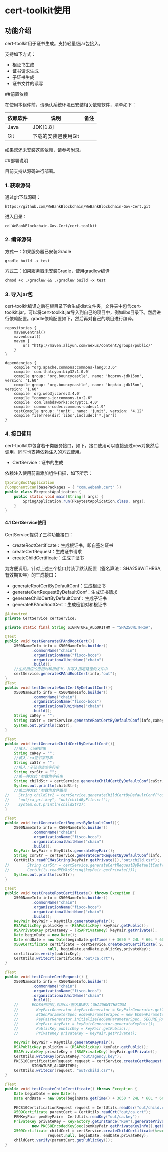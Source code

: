 # cert-toolkit使用

## 功能介绍
cert-toolkit用于证书生成。支持轻量级jar包接入。

支持如下方式：
*   根证书生成
*   证书请求生成
*   子证书生成   
*   证书文件的读写

##前置依赖

在使用本组件前，请确认系统环境已安装相关依赖软件，清单如下：

| 依赖软件 | 说明 |备注|
| --- | --- | --- |
| Java | JDK[1.8] | |
| Git | 下载的安装包使用Git | |

如果您还未安装这些依赖，请参考[附录](appendix.md)。



##部署说明

目前支持从源码进行部署。

### 1. 获取源码

通过git下载源码：

```
https://github.com/WeBankBlockchain/WeBankBlockchain-Gov-Cert.git
```

进入目录：
```
cd WeBankBlockchain-Gov-Cert/cert-toolkit
```

### 2. 编译源码

方式一：如果服务器已安装Gradle
```
gradle build -x test
```

方式二：如果服务器未安装Gradle，使用gradlew编译
```
chmod +x ./gradlew && ./gradlew build -x test
```

### 3. 导入jar包

cert-toolkit编译之后在根目录下会生成dist文件夹，文件夹中包含cert-toolkit.jar。可以将cert-toolkit.jar导入到自己的项目中，例如libs目录下。然后进行依赖配置。gradle依赖配置如下，然后再对自己的项目进行编译。

```
repositories {
    mavenCentral()
    mavenLocal()
    maven {
        url "http://maven.aliyun.com/nexus/content/groups/public/"
    }
}

dependencies {
    compile "org.apache.commons:commons-lang3:3.6"
    compile 'com.lhalcyon:bip32:1.0.0'
    compile group: 'org.bouncycastle', name: 'bcprov-jdk15on', version: '1.60'
    compile group: 'org.bouncycastle', name: 'bcpkix-jdk15on', version: '1.60'
    compile 'org.web3j:core:3.4.0'
    compile "commons-io:commons-io:2.6"
    compile 'com.lambdaworks:scrypt:1.4.0'
    compile 'commons-codec:commons-codec:1.9'
    testCompile group: 'junit', name: 'junit', version: '4.12'
    compile fileTree(dir:'libs',include:['*.jar'])
}

```
### 4. 接口使用

cert-toolkit中包含若干类服务接口，如下，接口使用可以直接通过new对象然后调用，同时也支持依赖注入的方式使用。

- CertService：证书的生成

依赖注入使用前需添加组件扫描，如下所示：

```java
@SpringBootApplication
@ComponentScan(basePackages = { "com.webank.cert" })
public class PkeytestApplication {
	public static void main(String[] args) {
		SpringApplication.run(PkeytestApplication.class, args);
	}
}
```


#### 4.1 CertService使用

CertService提供了三种功能接口：
- createRootCertificate：生成根证书，即自签名证书
- createCertRequest：生成证书请求
- createChildCertificate：生成子证书

为方便调用，针对上述三个接口封装了默认配置（签名算法：SHA256WITHRSA,有效期10年）的生成接口：
- generateRootCertByDefaultConf：生成根证书
- generateCertRequestByDefaultConf：生成证书请求
- generateChildCertByDefaultConf：生成子证书
- generateKPAndRootCert：生成密钥对和根证书

```java
@Autowired
private CertService certService;

private static final String SIGNATURE_ALGORITHM = "SHA256WITHRSA";

@Test
public void testGenerateKPAndRootCert(){
    X500NameInfo info = X500NameInfo.builder()
            .commonName("chain")
            .organizationName("fisco-bcos")
            .organizationalUnitName("chain")
            .build();
    //生成相应的密钥对和根证书，并写入指定路径的文件中
    certService.generateKPAndRootCert(info,"out");
}
@Test
public void testGenerateRootCertByDefaultConf(){
    X500NameInfo info = X500NameInfo.builder()
            .commonName("chain")
            .organizationName("fisco-bcos")
            .organizationalUnitName("chain")
            .build();
    String caKey = "";
    String caStr = certService.generateRootCertByDefaultConf(info,caKey);
    System.out.println(caStr);
}
    
@Test
public void testGenerateChildCertByDefaultConf(){
    //填入: ca密钥串
    String caKey = "";
    //填入：ca证书字符串
    String caStr = "";
    //填入：子证书请求字符串
    String csrStr = "";
    //第一种方式：参数为字符串
    String childStr = certService.generateChildCertByDefaultConf(caStr,csrStr,caKey);
    System.out.println(childStr);
    //第二种方式：参数为文件路径
//    String childStr2 = certService.generateChildCertByDefaultConf("out/ca.crt","out/child.csr",
//    "out/ca_pri.key", "out/childByFile.crt");
//    System.out.println(childStr2);
}
    
@Test
public void testGenerateCertRequestByDefaultConf(){
    X500NameInfo info = X500NameInfo.builder()
            .commonName("chain")
            .organizationName("fisco-bcos")
            .organizationalUnitName("chain")
            .build();
    KeyPair keyPair = KeyUtils.generateKeyPair();
    String csrStr = certService.generateCertRequestByDefaultConf(info,
    CertUtils.readPEMAsString(keyPair.getPrivate()),"out/child.csr");
//        String csrStr = certService.generateCertRequestByDefaultConf(info,
//        CertUtils.readPEMAsString(keyPair.getPrivate()));
    System.out.println(csrStr);
}
    
@Test
public void testCreateRootCertificate() throws Exception {
    X500NameInfo info = X500NameInfo.builder()
            .commonName("chain")
            .organizationName("fisco-bcos")
            .organizationalUnitName("chain")
            .build();
    KeyPair keyPair = KeyUtils.generateKeyPair();
    RSAPublicKey publicKey = (RSAPublicKey) keyPair.getPublic();
    RSAPrivateKey privateKey = (RSAPrivateKey) keyPair.getPrivate();
    Date beginDate = new Date();
    Date endDate = new Date(beginDate.getTime() + 3650 * 24L * 60L * 60L * 1000);
    X509Certificate certificate = certService.createRootCertificate( SIGNATURE_ALGORITHM, info,
                   null, beginDate,endDate,publicKey,privateKey);
    certificate.verify(publicKey);
    CertUtils.writeCrt(certificate,"out/ca.crt");
}
    
@Test
public void testCreateCertRequest() {
    X500NameInfo info = X500NameInfo.builder()
            .commonName("chain")
            .organizationName("fisco-bcos")
            .organizationalUnitName("chain")
            .build();
    //      ECDSA密钥对,对应csr签名算法为：SHA256WITHECDSA
    //        KeyPairGenerator keyPairGenerator = KeyPairGenerator.getInstance("ECDSA", "BC");
    //        ECGenParameterSpec ecGenParameterSpec = new ECGenParameterSpec("secp256k1");
    //        keyPairGenerator.initialize(ecGenParameterSpec, SECURE_RANDOM);
    //        KeyPair keyPair = keyPairGenerator.generateKeyPair();
    //        PublicKey publicKey = keyPair.getPublic();
    //        PrivateKey privateKey = keyPair.getPrivate();
    
    KeyPair keyPair = KeyUtils.generateKeyPair();
    RSAPublicKey publicKey = (RSAPublicKey) keyPair.getPublic();
    RSAPrivateKey privateKey = (RSAPrivateKey) keyPair.getPrivate();
    CertUtils.writeKey(privateKey,"out/agency.key");
    PKCS10CertificationRequest request = certService.createCertRequest(info, publicKey, privateKey,
            SIGNATURE_ALGORITHM);
    CertUtils.writeCsr(request, "out/child.csr");
}
    
@Test
public void testCreateChildCertificate() throws Exception {
    Date beginDate = new Date();
    Date endDate = new Date(beginDate.getTime() + 3650 * 24L * 60L * 60L * 1000);
    
    PKCS10CertificationRequest request = CertUtils.readCsr("out/child.csr");
    X509Certificate parentCert = CertUtils.readCrt("out/ca.crt");
    PEMKeyPair pemKeyPair=  CertUtils.readKey("out/ca.key");
    PrivateKey privateKey = KeyFactory.getInstance("RSA").generatePrivate(
            new PKCS8EncodedKeySpec(pemKeyPair.getPrivateKeyInfo().getEncoded()));
    X509Certificate childCert = certService.createChildCertificate(true,SIGNATURE_ALGORITHM, parentCert,
                   request,null, beginDate, endDate,privateKey);
    childCert.verify(parentCert.getPublicKey());
}
```





